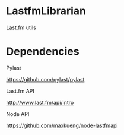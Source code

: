 # LastfmLibrarian
Last.fm utils


Dependencies
===

Pylast

https://github.com/pylast/pylast

Last.fm API

http://www.last.fm/api/intro

Node API

https://github.com/maxkueng/node-lastfmapi

